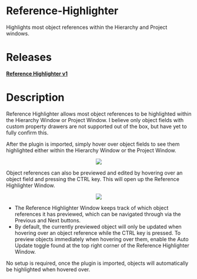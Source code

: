# Reference-Highlighter
Highlights most object references within the Hierarchy and Project windows.

# Releases

**[Reference Highlighter v1](https://github.com/BLUDRAG/Reference-Highlighter/releases/tag/v1)**

# Description

Reference Highlighter allows most object references to be highlighted within the Hierarchy Window or Project Window. I believe only object fields with custom property drawers are not supported out of the box, but have yet to fully confirm this.

After the plugin is imported, simply hover over object fields to see them highlighted either within the Hierarchy Window or the Project Window.

<p align="center"><img src="https://i.imgur.com/8MWkx5d.gif"></p>

Object references can also be previewed and edited by hovering over an object field and pressing the CTRL key. This will open up the Reference Highlighter Window.

<p align="center"><img src="https://i.imgur.com/Q2M77Oy.gif"></p>

- The Reference Highlighter Window keeps track of which object references it has previewed, which can be navigated through via the Previous and Next buttons.
- By default, the currently previewed object will only be updated when hovering over an object reference while the CTRL key is pressed. To preview objects immediately when hovering over them, enable the Auto Update toggle found at the top right corner of the Reference Highlighter Window.

No setup is required, once the plugin is imported, objects will automatically be highlighted when hovered over.
